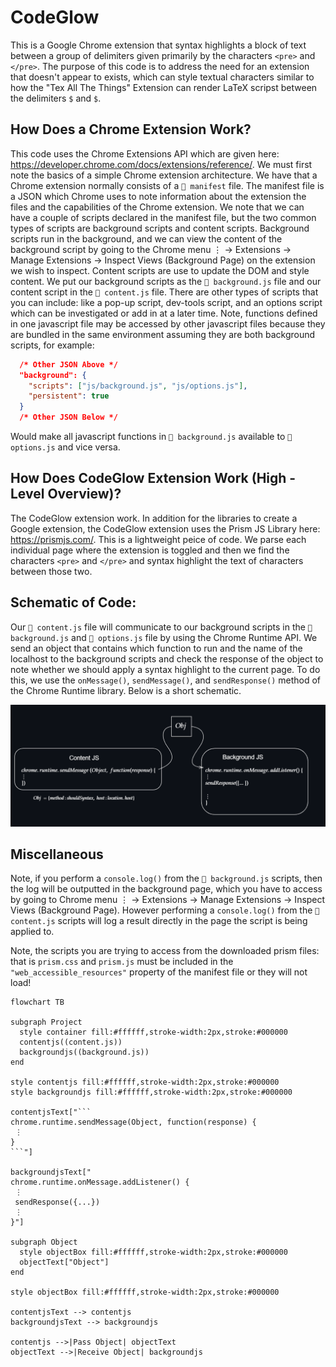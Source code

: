 # CodeGlow
This is a Google Chrome extension that syntax highlights a block of text between a group of delimiters given primarily by the characters `<pre>` and `</pre>`. The purpose of this code is to address the need for an extension
that doesn't appear to exists, which can style textual characters similar to how the "Tex All The Things" Extension can render LaTeX scripst between the delimiters `$` and `$`.

## How Does a Chrome Extension Work?
This code uses the Chrome Extensions API which are given here: https://developer.chrome.com/docs/extensions/reference/. We must first note the basics of a simple Chrome extension architecture. We have that a Chrome extension normally consists of a `📜 manifest` file. The manifest file is a JSON which Chrome uses to note information about the extension the files and the capabilities of the Chrome extension. We note that we can have a couple of scripts declared in the manifest file, but the two common types of scripts are background scripts and content scripts. Background scripts run in the background, and we can view the content of the background script by going to the Chrome menu ⋮ → Extensions → Manage Extensions → Inspect Views (Background Page) on the extension we wish to inspect. Content scripts are use to update the DOM and style content. We put our background scripts as the `📜 background.js` file and our content script in the `📜 content.js` file. There are other types of scripts that you can include: like a pop-up script, dev-tools script, and an options script which can be investigated or add in at a later time. Note, functions defined in one javascript file may be accessed by other javascript files because they are bundled in the same environment assuming they are both background scripts, for example:

```json
  /* Other JSON Above */
  "background": {
    "scripts": ["js/background.js", "js/options.js"],
    "persistent": true
  }
  /* Other JSON Below */
```

Would make all javascript functions in `📜 background.js` available to `📜 options.js` and vice versa.

## How Does CodeGlow Extension Work (High - Level Overview)?
The CodeGlow extension work. In addition for the libraries to create a Google extension, the CodeGlow extension uses the Prism JS Library here: https://prismjs.com/. This is a lightweight peice of code. We parse each individual page where the extension is toggled and then we find the characters `<pre>` and `</pre>` and syntax highlight the text of characters between those two.

## Schematic of Code:
Our `📜 content.js` file will communicate to our background scripts in the `📜 background.js` and `📜 options.js` file by using the Chrome Runtime API. We send an object that contains which function to run and the name of the localhost to the background scripts and check the response of the object to note whether we should apply a syntax highlight to the current page. To do this, we use the `onMessage()`, `sendMessage()`, and `sendResponse()` method of the Chrome Runtime library. Below is a short schematic.

<div align="center" style = "width: 100%">
  <img src="images/ReadMe%20Explainer%201.png">
</div>

## Miscellaneous
Note, if you perform a `console.log()` from the `📜 background.js` scripts, then the log will be outputted in the background page, which you have to access by going to Chrome menu ⋮ → Extensions → Manage Extensions → Inspect Views (Background Page). However performing a `console.log()` from the `📜 content.js` scripts will log a result directly in the page the script is being applied to.

Note, the scripts you are trying to access from the downloaded prism files: that is `prism.css` and `prism.js` must be included in the `"web_accessible_resources"` property of the manifest file or they will not load!

```mermaid
flowchart TB

subgraph Project
  style container fill:#ffffff,stroke-width:2px,stroke:#000000
  contentjs((content.js))
  backgroundjs((background.js))
end

style contentjs fill:#ffffff,stroke-width:2px,stroke:#000000
style backgroundjs fill:#ffffff,stroke-width:2px,stroke:#000000

contentjsText["```
chrome.runtime.sendMessage(Object, function(response) {
 ⋮
}
```"]

backgroundjsText["
chrome.runtime.onMessage.addListener() {
 ⋮
 sendResponse({...})
 ⋮
}"]

subgraph Object
  style objectBox fill:#ffffff,stroke-width:2px,stroke:#000000
  objectText["Object"]
end

style objectBox fill:#ffffff,stroke-width:2px,stroke:#000000

contentjsText --> contentjs
backgroundjsText --> backgroundjs

contentjs -->|Pass Object| objectText
objectText -->|Receive Object| backgroundjs
```
